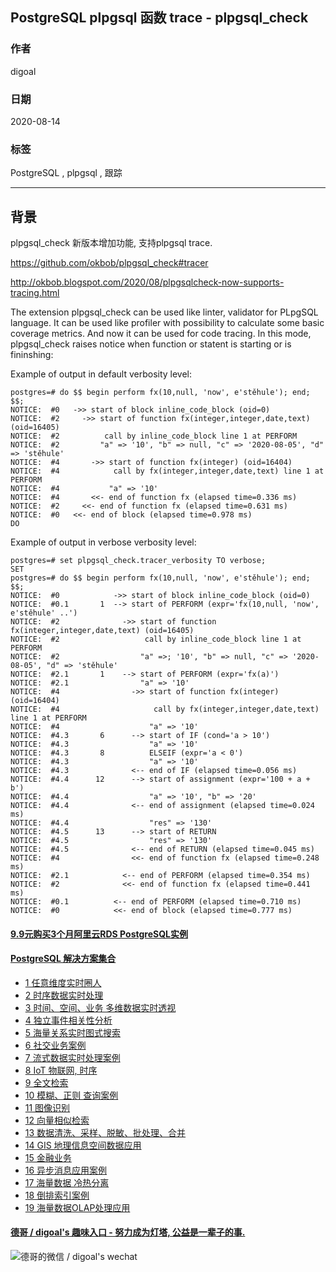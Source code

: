 ## PostgreSQL plpgsql 函数 trace - plpgsql_check    
    
### 作者    
digoal    
    
### 日期    
2020-08-14    
    
### 标签    
PostgreSQL , plpgsql , 跟踪     
    
----    
    
## 背景    
plpgsql_check 新版本增加功能, 支持plpgsql trace.      
    
https://github.com/okbob/plpgsql_check#tracer    
    
http://okbob.blogspot.com/2020/08/plpgsqlcheck-now-supports-tracing.html    
    
The extension plpgsql_check can be used like linter, validator for PLpgSQL language. It can be used like profiler with possibility to calculate some basic coverage metrics. And now it can be used for code tracing. In this mode, plpgsql_check raises notice when function or statent is starting or is fininshing:     
    
Example of output in default verbosity level:    
    
```    
postgres=# do $$ begin perform fx(10,null, 'now', e'stěhule'); end; $$;    
NOTICE:  #0   ->> start of block inline_code_block (oid=0)    
NOTICE:  #2     ->> start of function fx(integer,integer,date,text) (oid=16405)    
NOTICE:  #2          call by inline_code_block line 1 at PERFORM    
NOTICE:  #2         "a" => '10', "b" => null, "c" => '2020-08-05', "d" => 'stěhule'    
NOTICE:  #4       ->> start of function fx(integer) (oid=16404)    
NOTICE:  #4            call by fx(integer,integer,date,text) line 1 at PERFORM    
NOTICE:  #4           "a" => '10'    
NOTICE:  #4       <<- end of function fx (elapsed time=0.336 ms)    
NOTICE:  #2     <<- end of function fx (elapsed time=0.631 ms)    
NOTICE:  #0   <<- end of block (elapsed time=0.978 ms)    
DO    
```    
    
Example of output in verbose verbosity level:    
    
```    
postgres=# set plpgsql_check.tracer_verbosity TO verbose;    
SET    
postgres=# do $$ begin perform fx(10,null, 'now', e'stěhule'); end; $$;    
NOTICE:  #0            ->> start of block inline_code_block (oid=0)    
NOTICE:  #0.1       1  --> start of PERFORM (expr='fx(10,null, 'now', e'stěhule' ..')    
NOTICE:  #2              ->> start of function fx(integer,integer,date,text) (oid=16405)    
NOTICE:  #2                   call by inline_code_block line 1 at PERFORM    
NOTICE:  #2                  "a" =>; '10', "b" => null, "c" => '2020-08-05', "d" => 'stěhule'    
NOTICE:  #2.1       1    --> start of PERFORM (expr='fx(a)')    
NOTICE:  #2.1                "a" => '10'    
NOTICE:  #4                ->> start of function fx(integer) (oid=16404)    
NOTICE:  #4                     call by fx(integer,integer,date,text) line 1 at PERFORM    
NOTICE:  #4                    "a" => '10'    
NOTICE:  #4.3       6      --> start of IF (cond='a > 10')    
NOTICE:  #4.3                  "a" => '10'    
NOTICE:  #4.3       8          ELSEIF (expr='a < 0')    
NOTICE:  #4.3                  "a" => '10'    
NOTICE:  #4.3              <-- end of IF (elapsed time=0.056 ms)    
NOTICE:  #4.4      12      --> start of assignment (expr='100 + a + b')    
NOTICE:  #4.4                  "a" => '10', "b" => '20'    
NOTICE:  #4.4              <-- end of assignment (elapsed time=0.024 ms)    
NOTICE:  #4.4                  "res" => '130'    
NOTICE:  #4.5      13      --> start of RETURN    
NOTICE:  #4.5                  "res" => '130'    
NOTICE:  #4.5              <-- end of RETURN (elapsed time=0.045 ms)    
NOTICE:  #4                <<- end of function fx (elapsed time=0.248 ms)    
NOTICE:  #2.1            <-- end of PERFORM (elapsed time=0.354 ms)    
NOTICE:  #2              <<- end of function fx (elapsed time=0.441 ms)    
NOTICE:  #0.1          <-- end of PERFORM (elapsed time=0.710 ms)    
NOTICE:  #0            <<- end of block (elapsed time=0.777 ms)    
```    
    
    
  
  
  
  
  
  
  
  
  
#### [9.9元购买3个月阿里云RDS PostgreSQL实例](https://www.aliyun.com/database/postgresqlactivity "57258f76c37864c6e6d23383d05714ea")
  
  
#### [PostgreSQL 解决方案集合](https://yq.aliyun.com/topic/118 "40cff096e9ed7122c512b35d8561d9c8")
- [1 任意维度实时圈人](https://yq.aliyun.com/topic/118 "40cff096e9ed7122c512b35d8561d9c8")
- [2 时序数据实时处理](https://yq.aliyun.com/topic/118 "40cff096e9ed7122c512b35d8561d9c8")
- [3 时间、空间、业务 多维数据实时透视](https://yq.aliyun.com/topic/118 "40cff096e9ed7122c512b35d8561d9c8")
- [4 独立事件相关性分析](https://yq.aliyun.com/topic/118 "40cff096e9ed7122c512b35d8561d9c8")
- [5 海量关系实时图式搜索](https://yq.aliyun.com/topic/118 "40cff096e9ed7122c512b35d8561d9c8")
- [6 社交业务案例](https://yq.aliyun.com/topic/118 "40cff096e9ed7122c512b35d8561d9c8")
- [7 流式数据实时处理案例](https://yq.aliyun.com/topic/118 "40cff096e9ed7122c512b35d8561d9c8")
- [8 IoT 物联网, 时序](https://yq.aliyun.com/topic/118 "40cff096e9ed7122c512b35d8561d9c8")
- [9 全文检索](https://yq.aliyun.com/topic/118 "40cff096e9ed7122c512b35d8561d9c8")
- [10 模糊、正则 查询案例](https://yq.aliyun.com/topic/118 "40cff096e9ed7122c512b35d8561d9c8")
- [11 图像识别](https://yq.aliyun.com/topic/118 "40cff096e9ed7122c512b35d8561d9c8")
- [12 向量相似检索](https://yq.aliyun.com/topic/118 "40cff096e9ed7122c512b35d8561d9c8")
- [13 数据清洗、采样、脱敏、批处理、合并](https://yq.aliyun.com/topic/118 "40cff096e9ed7122c512b35d8561d9c8")
- [14 GIS 地理信息空间数据应用](https://yq.aliyun.com/topic/118 "40cff096e9ed7122c512b35d8561d9c8")
- [15 金融业务](https://yq.aliyun.com/topic/118 "40cff096e9ed7122c512b35d8561d9c8")
- [16 异步消息应用案例](https://yq.aliyun.com/topic/118 "40cff096e9ed7122c512b35d8561d9c8")
- [17 海量数据 冷热分离](https://yq.aliyun.com/topic/118 "40cff096e9ed7122c512b35d8561d9c8")
- [18 倒排索引案例](https://yq.aliyun.com/topic/118 "40cff096e9ed7122c512b35d8561d9c8")
- [19 海量数据OLAP处理应用](https://yq.aliyun.com/topic/118 "40cff096e9ed7122c512b35d8561d9c8")
  
  
#### [德哥 / digoal's 趣味入口 - 努力成为灯塔, 公益是一辈子的事.](https://github.com/digoal/blog/blob/master/README.md "22709685feb7cab07d30f30387f0a9ae")
  
  
![德哥的微信 / digoal's wechat](../pic/digoal_weixin.jpg "f7ad92eeba24523fd47a6e1a0e691b59")
  
